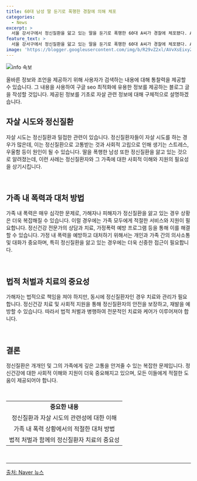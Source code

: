 ```yaml
---
title: 60대 남성 딸 둔기로 폭행한 경찰에 의해 체포
categories:
  - News
excerpt: >
  서울 강서구에서 정신질환을 앓고 있는 딸을 둔기로 폭행한 60대 A씨가 경찰에 체포됐다. A씨는 딸의 머리를 여러 차례 때려 특수상해 혐의를 받고, 경찰은 신고를 받고 현행범으로 체포했다. 피해자는 생명에 지장은 없는 것으로 알려졌으며, 경찰은 A씨를 입건해 사건을 조사 중이다.
feature_text: >
  서울 강서구에서 정신질환을 앓고 있는 딸을 둔기로 폭행한 60대 A씨가 경찰에 체포됐다. A씨는 딸의 머리를 여러 차례 때려 특수상해 혐의를 받고, 경찰은 신고를 받고 현행범으로 체포했다. 피해자는 생명에 지장은 없는 것으로 알려졌으며, 경찰은 A씨를 입건해 사건을 조사 중이다.
image: 'https://blogger.googleusercontent.com/img/b/R29vZ2xl/AVvXsEixyZcFfHzMRdzZMjFBmAUKJYCLCGyLL1o632UiGVXcaFdKo_bkvkuCioo0uUKlGfBVcT3P84aROyZIXSBEx3Aw5nCQ3pTgDom1WDC4m8eifvWiAmWEEVb4x6G_l8C0QH225ldMjyaFvpxGEBGNO37VmDTDMHGhJPq73UglMfDca1-0aw/s1600/blogspot.png'
---
```


<p><img src="https://blogger.googleusercontent.com/img/b/R29vZ2xl/AVvXsEixyZcFfHzMRdzZMjFBmAUKJYCLCGyLL1o632UiGVXcaFdKo_bkvkuCioo0uUKlGfBVcT3P84aROyZIXSBEx3Aw5nCQ3pTgDom1WDC4m8eifvWiAmWEEVb4x6G_l8C0QH225ldMjyaFvpxGEBGNO37VmDTDMHGhJPq73UglMfDca1-0aw/s1600/blogspot.png" alt="info 속보" /></p>

<p>올바른 정보와 조언을 제공하기 위해 사용자가 검색하는 내용에 대해 통찰력을 제공할 수 있습니다. 그 내용을 사용하여 구글 seo 최적화에 유용한 정보를 제공하는 블로그 글을 작성할 것입니다. 제공된 정보를 기초로 자살 관련 정보에 대해 구체적으로 설명하겠습니다. </p>

<h2 data-ke-size="size26">자살 시도와 정신질환</h2>

<p data-ke-size="size16">자살 시도는 정신질환과 밀접한 관련이 있습니다. 정신질환자들이 자살 시도를 하는 경우가 많은데, 이는 정신질환으로 고통받는 것과 사회적 고립으로 인해 생기는 스트레스, 우울함 등이 원인이 될 수 있습니다. 딸을 폭행한 남성 또한 정신질환을 앓고 있는 것으로 알려졌는데, 이런 사례는 정신질환자와 그 가족에 대한 사회적 이해와 지원의 필요성을 상기시킵니다.</p>

<p data-ke-size="size16">&nbsp;</p>

<h2 data-ke-size="size26">가족 내 폭력과 대처 방법</h2>

<p data-ke-size="size16">가족 내 폭력은 매우 심각한 문제로, 가해자나 피해자가 정신질환을 앓고 있는 경우 상황은 더욱 복잡해질 수 있습니다. 이럴 경우에는 가족 모두에게 적절한 서비스와 지원이 필요합니다. 정신건강 전문가의 상담과 치료, 가정폭력 예방 프로그램 등을 통해 이를 해결할 수 있습니다. 가정 내 폭력을 예방하고 대처하기 위해서는 개인과 가족 간의 의사소통 및 대화가 중요하며, 특히 정신질환을 앓고 있는 경우에는 더욱 신중한 접근이 필요합니다.</p>

<p data-ke-size="size16">&nbsp;</p>

<h2 data-ke-size="size26">법적 처벌과 치료의 중요성</h2>

<p data-ke-size="size16">가해자는 법적으로 책임을 져야 하지만, 동시에 정신질환자인 경우 치료와 관리가 필요합니다. 정신건강 치료 및 사회적 지원을 통해 정신질환자의 안전을 보장하고, 재발을 예방할 수 있습니다. 따라서 법적 처벌과 병행하여 전문적인 치료와 케어가 이루어져야 합니다.</p>

<p data-ke-size="size16">&nbsp;</p>

<h2 data-ke-size="size26">결론</h2>

<p data-ke-size="size16">정신질환은 개개인 및 그의 가족에게 깊은 고통을 안겨줄 수 있는 복잡한 문제입니다. 정신건강에 대한 사회적 이해와 지원이 더욱 중요해지고 있으며, 모든 이들에게 적절한 도움이 제공되어야 합니다.</p>

<p data-ke-size="size16">&nbsp;</p>

<table>
<tbody>
<tr>
<td style="text-align: center; height: 17px;"><b>중요한 내용</b></td>
</tr>
<tr>
<td style="text-align: center; height: 17px;">정신질환과 자살 시도의 관련성에 대한 이해</td>
</tr>
<tr>
<td style="text-align: center; height: 17px;">가족 내 폭력 상황에서의 적절한 대처 방법</td>
</tr>
<tr>
<td style="text-align: center; height: 17px;">법적 처벌과 함께의 정신질환자 치료의 중요성</td>
</tr>
</tbody>
</table>

<p data-ke-size="size16">&nbsp;</p>

<hr>

<p><a href="https://www.naver.com">출처: Naver 뉴스</a></p>

